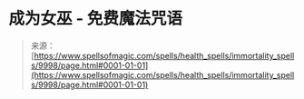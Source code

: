 <!--yml

category: 未分类

date: 2024-06-12 18:46:30

-->

# 成为女巫 - 免费魔法咒语

> 来源：[https://www.spellsofmagic.com/spells/health_spells/immortality_spells/9998/page.html#0001-01-01](https://www.spellsofmagic.com/spells/health_spells/immortality_spells/9998/page.html#0001-01-01)
